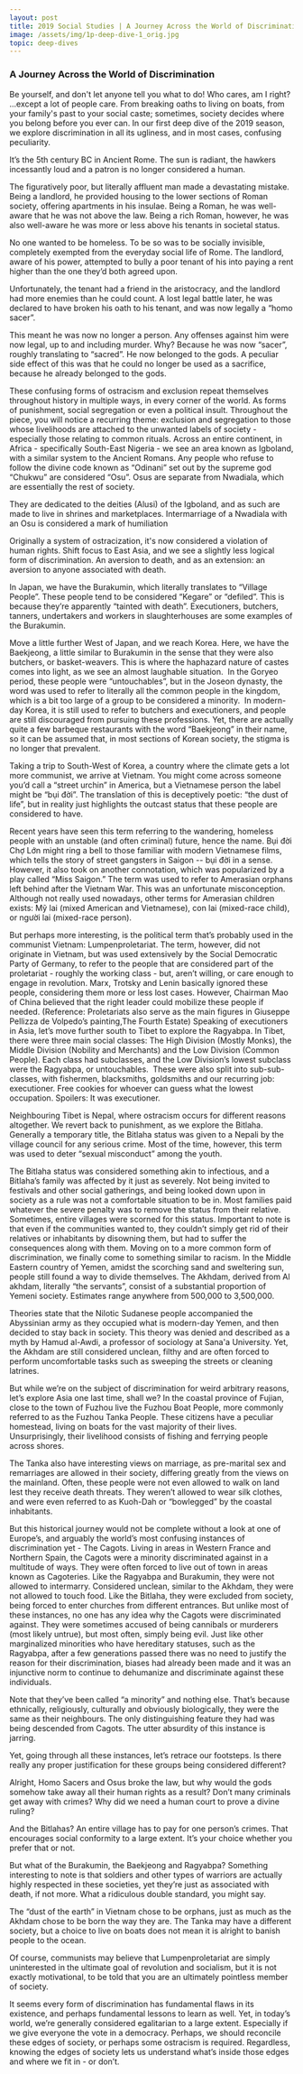 ```yaml
---
layout: post
title: 2019 Social Studies | A Journey Across the World of Discrimination
image: /assets/img/1p-deep-dive-1_orig.jpg
topic: deep-dives
---
```


### A Journey Across the World of Discrimination

Be yourself, and don't let anyone tell you what to do! Who cares, am I right?
...except a lot of people care. From breaking oaths to living on boats, from
your family's past to your social caste; sometimes, society decides where you
belong before you ever can. In our first deep dive of the 2019 season, we
explore discrimination in all its ugliness, and in most cases, confusing
peculiarity.

It’s the 5th century BC in Ancient Rome. The sun is radiant, the hawkers
incessantly loud and a patron is no longer considered a human.

The figuratively poor, but literally affluent man made a devastating mistake.
Being a landlord, he provided housing to the lower sections of Roman society,
offering apartments in his insulae. Being a Roman, he was well-aware that he was
not above the law. Being a rich Roman, however, he was also well-aware he was
more or less above his tenants in societal status.

No one wanted to be homeless. To be so was to be socially invisible, completely
exempted from the everyday social life of Rome. The landlord, aware of his
power, attempted to bully a poor tenant of his into paying a rent higher than
the one they’d both agreed upon.

Unfortunately, the tenant had a friend in the aristocracy, and the landlord had
more enemies than he could count. A lost legal battle later, he was declared to
have broken his oath to his tenant, and was now legally a “homo sacer”.

This meant he was now no longer a person. Any offenses against him were now
legal, up to and including murder. Why? Because he was now “sacer”, roughly
translating to “sacred”. He now belonged to the gods. A peculiar side effect of
this was that he could no longer be used as a sacrifice, because he already
belonged to the gods.

These confusing forms of ostracism and exclusion repeat themselves throughout
history in multiple ways, in every corner of the world. As forms of punishment,
social segregation or even a political insult. Throughout the piece, you will
notice a recurring theme: exclusion and segregation to those whose livelihoods
are attached to the unwanted labels of society - especially those relating to
common rituals. Across an entire continent, in Africa - specifically South-East
Nigeria - we see an area known as Igboland, with a similar system to the Ancient
Romans. Any people who refuse to follow the divine code known as “Odinani” set
out by the supreme god “Chukwu” are considered “Osu”. Osus are separate from
Nwadiala, which are essentially the rest of society.

They are dedicated to the deities (Alusi) of the Igboland, and as such are made
to live in shrines and marketplaces. Intermarriage of a Nwadiala with an Osu is
considered a mark of humiliation

Originally a system of ostracization, it's now considered a violation of human
rights. ​Shift focus to East Asia, and we see a slightly less logical form of
discrimination. An aversion to death, and as an extension: an aversion to anyone
associated with death.

In Japan, we have the Burakumin, which literally translates to “Village People”.
These people tend to be considered “Kegare” or “defiled”. This is because
they’re apparently “tainted with death”. Executioners, butchers, tanners,
undertakers and workers in slaughterhouses are some examples of the Burakumin.

​Move a little further West of Japan, and we reach Korea. Here, we have the
Baekjeong, a little similar to Burakumin in the sense that they were also
butchers, or basket-weavers. This is where the haphazard nature of castes comes
into light, as we see an almost laughable situation. ​ In the Goryeo period,
these people were “untouchables”, but in the Joseon dynasty, the word was used
to refer to literally all the common people in the kingdom, which is a bit too
large of a group to be considered a minority. ​ In modern-day Korea, it is still
used to refer to butchers and executioners, and people are still discouraged
from pursuing these professions. Yet, there are actually quite a few barbeque
restaurants with the word “Baekjeong” in their name, so it can be assumed that,
in most sections of Korean society, the stigma is no longer that prevalent.

Taking a trip to South-West of Korea, a country where the climate gets a lot
more communist, we arrive at Vietnam. You might come across someone you’d call a
“street urchin” in America, but a Vietnamese person the label might be “bụi
đời”. The translation of this is deceptively poetic: “the dust of life”, but in
reality just highlights the outcast status that these people are considered to
have.

Recent years have seen this term referring to the wandering, homeless people
with an unstable (and often criminal) future, hence the name. Bụi đời Chợ Lớn
might ring a bell to those familiar with modern Vietnamese films, which tells
the story of street gangsters in Saigon -- bụi đời in a sense. However, it also
took on another connotation, which was popularized by a play called “Miss
Saigon.” The term was used to refer to Amerasian orphans left behind after the
Vietnam War. This was an unfortunate misconception. Although not really used
nowadays, other terms for Amerasian children exists: Mỹ lai (mixed American and
Vietnamese), con lai (mixed-race child), or người lai (mixed-race person).

But perhaps more interesting, is the political term that’s probably used in the
communist Vietnam: Lumpenproletariat. The term, however, did not originate in
Vietnam, but was used extensively by the Social Democratic Party of Germany, to
refer to the people that are considered part of the proletariat - roughly the
working class - but, aren’t willing, or care enough to engage in revolution.
Marx, Trotsky and Lenin basically ignored these people, considering them more or
less lost cases. However, Chairman Mao of China believed that the right leader
could mobilize these people if needed. (Reference: Proletariats also serve as
the main figures in Giuseppe Pellizza de Volpedo’s painting,The Fourth Estate)
​Speaking of executioners in Asia, let’s move further south to Tibet to explore
the Ragyabpa. In Tibet, there were three main social classes: The High Division
(Mostly Monks), the Middle Division (Nobility and Merchants) and the Low
Division (Common People). Each class had subclasses, and the Low Division’s
lowest subclass were the Ragyabpa, or untouchables. ​ These were also split into
sub-sub-classes, with fishermen, blacksmiths, goldsmiths and our recurring job:
executioner. Free cookies for whoever can guess what the lowest occupation.
Spoilers: It was executioner.

​Neighbouring Tibet is Nepal, where ostracism occurs for different reasons
altogether. We revert back to punishment, as we explore the Bitlaha. Generally a
temporary title, the Bitlaha status was given to a Nepali by the village council
for any serious crime. Most of the time, however, this term was used to deter
“sexual misconduct” among the youth.

The Bitlaha status was considered something akin to infectious, and a Bitlaha’s
family was affected by it just as severely. Not being invited to festivals and
other social gatherings, and being looked down upon in society as a rule was not
a comfortable situation to be in. Most families paid whatever the severe penalty
was to remove the status from their relative. Sometimes, entire villages were
scorned for this status. Important to note is that even if the communities
wanted to, they couldn’t simply get rid of their relatives or inhabitants by
disowning them, but had to suffer the consequences along with them. Moving on to
a more common form of discrimination, we finally come to something similar to
racism. In the Middle Eastern country of Yemen, amidst the scorching sand and
sweltering sun, people still found a way to divide themselves. The Akhdam,
derived from Al akhdam, literally “the servants”, consist of a substantial
proportion of Yemeni society. Estimates range anywhere from 500,000 to
3,500,000.

​Theories state that the Nilotic Sudanese people accompanied the Abyssinian army
as they occupied what is modern-day Yemen, and then decided to stay back in
society. This theory was denied and described as a myth by Hamud al-Awdi, a
professor of sociology at Sana'a University. Yet, the Akhdam are still
considered unclean, filthy and are often forced to perform uncomfortable tasks
such as sweeping the streets or cleaning latrines.

But while we’re on the subject of discrimination for weird arbitrary reasons,
let’s explore Asia one last time, shall we? In the coastal province of Fujian,
close to the town of Fuzhou live the Fuzhou Boat People, more commonly referred
to as the Fuzhou Tanka People. These citizens have a peculiar homestead, living
on boats for the vast majority of their lives. Unsurprisingly, their livelihood
consists of fishing and ferrying people across shores.

The Tanka also have interesting views on marriage, as pre-marital sex and
remarriages are allowed in their society, differing greatly from the views on
the mainland. Often, these people were not even allowed to walk on land lest
they receive death threats. They weren’t allowed to wear silk clothes, and were
even referred to as Kuoh-Dah or “bowlegged” by the coastal inhabitants.

But this historical journey would not be complete without a look at one of
Europe’s, and arguably the world’s most confusing instances of discrimination
yet - The Cagots. Living in areas in Western France and Northern Spain, the
Cagots were a minority discriminated against in a multitude of ways. They were
often forced to live out of town in areas known as Cagoteries. Like the Ragyabpa
and Burakumin, they were not allowed to intermarry. Considered unclean, similar
to the Akhdam, they were not allowed to touch food. Like the Bitlaha, they were
excluded from society, being forced to enter churches from different entrances.
But unlike most of these instances, no one has any idea why the Cagots were
discriminated against. They were sometimes accused of being cannibals or
murderers (most likely untrue), but most often, simply being evil. Just like
other marginalized minorities who have hereditary statuses, such as the
Ragyabpa, after a few generations passed there was no need to justify the reason
for their discrimination, biases had already been made and it was an injunctive
norm to continue to dehumanize and discriminate against these individuals.

​Note that they’ve been called “a minority” and nothing else. That’s because
ethnically, religiously, culturally and obviously biologically, they were the
same as their neighbours. The only distinguishing feature they had was being
descended from Cagots. The utter absurdity of this instance is jarring.

Yet, going through all these instances, let’s retrace our footsteps. Is there
really any proper justification for these groups being considered different?

Alright, Homo Sacers and Osus broke the law, but why would the gods somehow take
away all their human rights as a result? Don’t many criminals get away with
crimes? Why did we need a human court to prove a divine ruling?

And the Bitlahas? An entire village has to pay for one person’s crimes. That
encourages social conformity to a large extent. It’s your choice whether you
prefer that or not.

But what of the Burakumin, the Baekjeong and Ragyabpa? Something interesting to
note is that soldiers and other types of warriors are actually highly respected
in these societies, yet they’re just as associated with death, if not more. What
a ridiculous double standard, you might say.

The “dust of the earth” in Vietnam chose to be orphans, just as much as the
Akhdam chose to be born the way they are. The Tanka may have a different
society, but a choice to live on boats does not mean it is alright to banish
people to the ocean.

Of course, communists may believe that Lumpenproletariat are simply uninterested
in the ultimate goal of revolution and socialism, but it is not exactly
motivational, to be told that you are an ultimately pointless member of society.

It seems every form of discrimination has fundamental flaws in its existence,
and perhaps fundamental lessons to learn as well. Yet, in today’s world, we’re
generally considered egalitarian to a large extent. Especially if we give
everyone the vote in a democracy. Perhaps, we should reconcile these edges of
society, or perhaps some ostracism is required. Regardless, knowing the edges of
society lets us understand what’s inside those edges and where we fit in - or
don’t.

<br>
